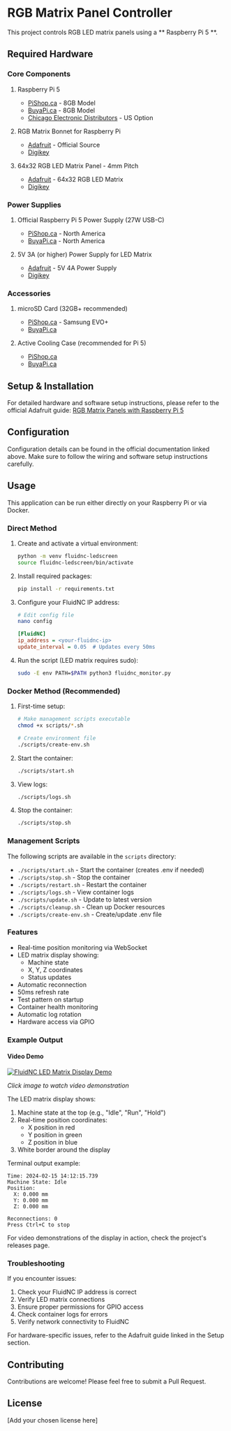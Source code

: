 # RGB Matrix Panel Controller

This project controls RGB LED matrix panels using a ** Raspberry Pi 5 **.

## Required Hardware

### Core Components
1. Raspberry Pi 5
   - [PiShop.ca](https://www.pishop.ca/product/raspberry-pi-5-8gb/) - 8GB Model
   - [BuyaPi.ca](https://buyapi.ca/product/raspberry-pi-5-8gb/) - 8GB Model
   - [Chicago Electronic Distributors](https://chicagodist.com/products/raspberry-pi-5) - US Option

2. RGB Matrix Bonnet for Raspberry Pi
   - [Adafruit](https://www.adafruit.com/product/3211) - Official Source
   - [Digikey](https://www.digikey.com/en/products/detail/adafruit-industries-llc/3211/6580122)

3. 64x32 RGB LED Matrix Panel - 4mm Pitch
   - [Adafruit](https://www.adafruit.com/product/2278) - 64x32 RGB LED Matrix
   - [Digikey](https://www.digikey.com/en/products/detail/adafruit-industries-llc/2278/5356253)

### Power Supplies
1. Official Raspberry Pi 5 Power Supply (27W USB-C)
   - [PiShop.ca](https://www.pishop.ca/product/raspberry-pi-5-27w-psu-white-na/) - North America
   - [BuyaPi.ca](https://buyapi.ca/product/raspberry-pi-5-27w-power-supply-white-na/) - North America

2. 5V 3A (or higher) Power Supply for LED Matrix
   - [Adafruit](https://www.adafruit.com/product/1466) - 5V 4A Power Supply
   - [Digikey](https://www.digikey.com/en/products/detail/mean-well-usa-inc/GST25U05-P1J/7703710)

### Accessories
1. microSD Card (32GB+ recommended)
   - [PiShop.ca](https://www.pishop.ca/product/samsung-evo-plus-32gb-microsd-card-with-adapter/) - Samsung EVO+
   - [BuyaPi.ca](https://buyapi.ca/product/samsung-evo-plus-32gb-microsdhc-with-adapter-100mb-s/)

2. Active Cooling Case (recommended for Pi 5)
   - [PiShop.ca](https://www.pishop.ca/product/raspberry-pi-5-active-cooling-case/)
   - [BuyaPi.ca](https://buyapi.ca/product/raspberry-pi-5-active-cooling-case/)

## Setup & Installation

For detailed hardware and software setup instructions, please refer to the official Adafruit guide:
[RGB Matrix Panels with Raspberry Pi 5](https://learn.adafruit.com/rgb-matrix-panels-with-raspberry-pi-5)

## Configuration

Configuration details can be found in the official documentation linked above. Make sure to follow the wiring and software setup instructions carefully.

## Usage

This application can be run either directly on your Raspberry Pi or via Docker.

### Direct Method

1. Create and activate a virtual environment:
   ```bash
   python -m venv fluidnc-ledscreen
   source fluidnc-ledscreen/bin/activate
   ```

2. Install required packages:
   ```bash
   pip install -r requirements.txt
   ```

3. Configure your FluidNC IP address:
   ```bash
   # Edit config file
   nano config
   ```
   ```ini
   [FluidNC]
   ip_address = <your-fluidnc-ip>
   update_interval = 0.05  # Updates every 50ms
   ```

4. Run the script (LED matrix requires sudo):
   ```bash
   sudo -E env PATH=$PATH python3 fluidnc_monitor.py
   ```

### Docker Method (Recommended)

1. First-time setup:
   ```bash
   # Make management scripts executable
   chmod +x scripts/*.sh

   # Create environment file
   ./scripts/create-env.sh
   ```

2. Start the container:
   ```bash
   ./scripts/start.sh
   ```

3. View logs:
   ```bash
   ./scripts/logs.sh
   ```

4. Stop the container:
   ```bash
   ./scripts/stop.sh
   ```

### Management Scripts

The following scripts are available in the `scripts` directory:

- `./scripts/start.sh` - Start the container (creates .env if needed)
- `./scripts/stop.sh` - Stop the container
- `./scripts/restart.sh` - Restart the container
- `./scripts/logs.sh` - View container logs
- `./scripts/update.sh` - Update to latest version
- `./scripts/cleanup.sh` - Clean up Docker resources
- `./scripts/create-env.sh` - Create/update .env file

### Features

- Real-time position monitoring via WebSocket
- LED matrix display showing:
  - Machine state
  - X, Y, Z coordinates
  - Status updates
- Automatic reconnection
- 50ms refresh rate
- Test pattern on startup
- Container health monitoring
- Automatic log rotation
- Hardware access via GPIO

### Example Output

#### Video Demo
[![FluidNC LED Matrix Display Demo](https://img.youtube.com/vi/jGGGwgc2lLE/0.jpg)](https://youtu.be/jGGGwgc2lLE)

*Click image to watch video demonstration*

The LED matrix display shows:
1. Machine state at the top (e.g., "Idle", "Run", "Hold")
2. Real-time position coordinates:
   - X position in red
   - Y position in green
   - Z position in blue
3. White border around the display

Terminal output example:
```
Time: 2024-02-15 14:12:15.739
Machine State: Idle
Position:
  X: 0.000 mm
  Y: 0.000 mm
  Z: 0.000 mm

Reconnections: 0
Press Ctrl+C to stop
```

For video demonstrations of the display in action, check the project's releases page.

### Troubleshooting

If you encounter issues:
1. Check your FluidNC IP address is correct
2. Verify LED matrix connections
3. Ensure proper permissions for GPIO access
4. Check container logs for errors
5. Verify network connectivity to FluidNC

For hardware-specific issues, refer to the Adafruit guide linked in the Setup section.

## Contributing

Contributions are welcome! Please feel free to submit a Pull Request.

## License

[Add your chosen license here] 
